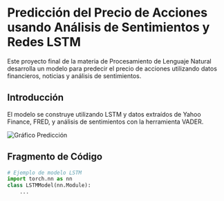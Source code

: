 # Predicción del Precio de Acciones usando Análisis de Sentimientos y Redes LSTM

Este proyecto final de la materia de Procesamiento de Lenguaje Natural desarrolla un modelo para predecir el precio de acciones utilizando datos financieros, noticias y análisis de sentimientos.

## Introducción
El modelo se construye utilizando LSTM y datos extraídos de Yahoo Finance, FRED, y análisis de sentimientos con la herramienta VADER.

![Gráfico Predicción](graficos/prediccion_acciones.png)

## Fragmento de Código
```python
# Ejemplo de modelo LSTM
import torch.nn as nn
class LSTMModel(nn.Module):
    ...

